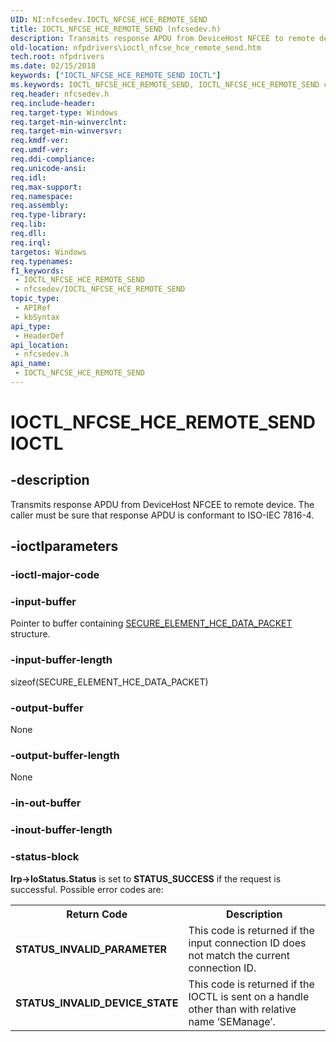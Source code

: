 ```yaml
---
UID: NI:nfcsedev.IOCTL_NFCSE_HCE_REMOTE_SEND
title: IOCTL_NFCSE_HCE_REMOTE_SEND (nfcsedev.h)
description: Transmits response APDU from DeviceHost NFCEE to remote device. The caller must be sure that response APDU is conformant to ISO-IEC 7816-4.
old-location: nfpdrivers\ioctl_nfcse_hce_remote_send.htm
tech.root: nfpdrivers
ms.date: 02/15/2018
keywords: ["IOCTL_NFCSE_HCE_REMOTE_SEND IOCTL"]
ms.keywords: IOCTL_NFCSE_HCE_REMOTE_SEND, IOCTL_NFCSE_HCE_REMOTE_SEND control, IOCTL_NFCSE_HCE_REMOTE_SEND control code [Near-Field Proximity Drivers], nfcsedev/IOCTL_NFCSE_HCE_REMOTE_SEND, nfpdrivers.ioctl_nfcse_hce_remote_send
req.header: nfcsedev.h
req.include-header: 
req.target-type: Windows
req.target-min-winverclnt: 
req.target-min-winversvr: 
req.kmdf-ver: 
req.umdf-ver: 
req.ddi-compliance: 
req.unicode-ansi: 
req.idl: 
req.max-support: 
req.namespace: 
req.assembly: 
req.type-library: 
req.lib: 
req.dll: 
req.irql: 
targetos: Windows
req.typenames: 
f1_keywords:
 - IOCTL_NFCSE_HCE_REMOTE_SEND
 - nfcsedev/IOCTL_NFCSE_HCE_REMOTE_SEND
topic_type:
 - APIRef
 - kbSyntax
api_type:
 - HeaderDef
api_location:
 - nfcsedev.h
api_name:
 - IOCTL_NFCSE_HCE_REMOTE_SEND
---
```


# IOCTL_NFCSE_HCE_REMOTE_SEND IOCTL


## -description

Transmits response APDU from DeviceHost NFCEE to remote device. The caller must be sure that response APDU is conformant to ISO-IEC 7816-4.

## -ioctlparameters

### -ioctl-major-code

### -input-buffer

Pointer to buffer containing <a href="/windows-hardware/drivers/ddi/nfcsedev/ns-nfcsedev-_secure_element_hce_data_packet">SECURE_ELEMENT_HCE_DATA_PACKET</a> structure.

### -input-buffer-length

sizeof(SECURE_ELEMENT_HCE_DATA_PACKET)

### -output-buffer

None

### -output-buffer-length

None

### -in-out-buffer

### -inout-buffer-length

### -status-block

<b>Irp->IoStatus.Status</b> is set to <b>STATUS_SUCCESS</b> if the request is successful. Possible error codes are:

<table>
<tr>
<th>Return Code</th>
<th>Description</th>
</tr>
<tr>
<td><b>STATUS_INVALID_PARAMETER</b></td>
<td>This code is returned if the input connection ID does not match the current connection ID.</td>
</tr>
<tr>
<td><b>STATUS_INVALID_DEVICE_STATE</b></td>
<td> This code is returned if the IOCTL is sent on a handle other than with relative name ‘SEManage’.</td>
</tr>
</table>

